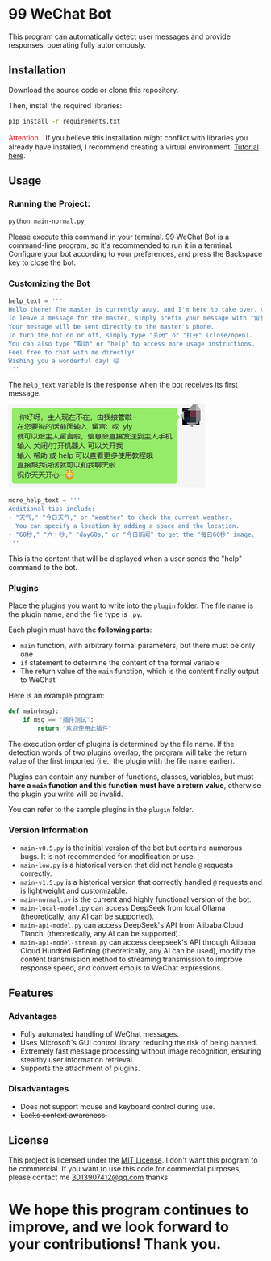 # 99 WeChat Bot

This program can automatically detect user messages and provide responses, operating fully autonomously.

## Installation

Download the source code or clone this repository.

Then, install the required libraries:

```bash
pip install -r requirements.txt
```

<span style="color: red;">Attention：</span>If you believe this installation might conflict with libraries you already have installed, I recommend creating a virtual environment. [Tutorial here](https://chat.openai.com/c/venv.md).

## Usage

### Running the Project:

```bash
python main-normal.py
```

Please execute this command in your terminal. 99 WeChat Bot is a command-line program, so it's recommended to run it in a terminal. Configure your bot according to your preferences, and press the Backspace key to close the bot.

### Customizing the Bot

```python
help_text = ''' 
Hello there! The master is currently away, and I'm here to take over. 😊
To leave a message for the master, simply prefix your message with "留言:" or "yly".
Your message will be sent directly to the master's phone.
To turn the bot on or off, simply type "关闭" or "打开" (close/open).
You can also type "帮助" or "help" to access more usage instructions.
Feel free to chat with me directly!
Wishing you a wonderful day! 😄
'''
```

The `help_text` variable is the response when the bot receives its first message.

![image-20231015091909317](https://github.com/windows99-hue/99wxrobot/blob/master/content/image-20231015091909317.png?raw=true)

```python
more_help_text = '''
Additional tips include: 
- "天气," "今日天气," or "weather" to check the current weather.
  You can specify a location by adding a space and the location.
- "60秒," "六十秒," "day60s," or "今日新闻" to get the "每日60秒" image.
'''
```

This is the content that will be displayed when a user sends the "help" command to the bot.

### Plugins

Place the plugins you want to write into the `plugin` folder. The file name is the plugin name, and the file type is `.py`.

Each plugin must have the **following parts**:

- `main` function, with arbitrary formal parameters, but there must be only one
- `if` statement to determine the content of the formal variable
- The return value of the `main` function, which is the content finally output to WeChat

Here is an example program:

```python
def main(msg):
    if msg == "插件测试":
        return "欢迎使用此插件"
```

The execution order of plugins is determined by the file name. If the detection words of two plugins overlap, the program will take the return value of the first imported (i.e., the plugin with the file name earlier).

Plugins can contain any number of functions, classes, variables, but must **have a `main` function and this function must have a return value**, otherwise the plugin you write will be invalid.

You can refer to the sample plugins in the `plugin` folder.

### Version Information

- `main-v0.5.py` is the initial version of the bot but contains numerous bugs. It is not recommended for modification or use.
- `main-low.py` is a historical version that did not handle `@` requests correctly.
- `main-v1.5.py` is a historical version that correctly handled `@` requests and is lightweight and customizable.
- `main-normal.py` is the current and highly functional version of the bot.
- `main-local-model.py` can access DeepSeek from local Ollama (theoretically, any AI can be supported).
- `main-api-model.py` can access DeepSeek's API from Alibaba Cloud Tianchi (theoretically, any AI can be supported).
- `main-api-model-stream.py` can access deepseek's API through Alibaba Cloud Hundred Refining (theoretically, any AI can be used), modify the content transmission method to streaming transmission to improve response speed, and convert emojis to WeChat expressions.

## Features

### Advantages

- Fully automated handling of WeChat messages.
- Uses Microsoft's GUI control library, reducing the risk of being banned.
- Extremely fast message processing without image recognition, ensuring stealthy user information retrieval.
- Supports the attachment of plugins.

### Disadvantages

- Does not support mouse and keyboard control during use.
- ~~Lacks context awareness.~~

## License

This project is licensed under the [MIT License](https://chat.openai.com/c/LICENSE).  I don't want this program to be commercial. If you want to use this code for commercial purposes, please contact me
3013907412@qq.com
thanks

# We hope this program continues to improve, and we look forward to your contributions! Thank you.

